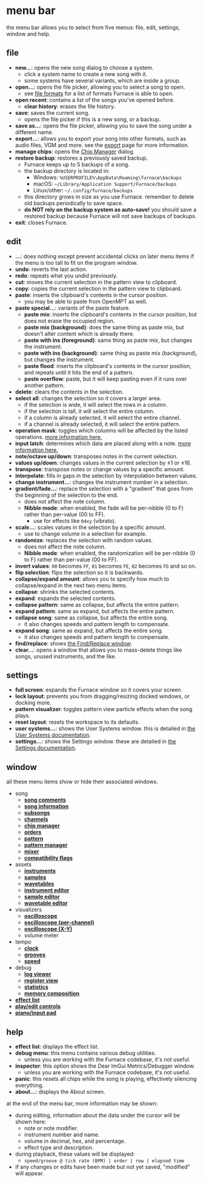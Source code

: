 # menu bar

the menu bar allows you to select from five menus: file, edit, settings, window and help.

## file

- **new...**: opens the new song dialog to choose a system.
  - click a system name to create a new song with it.
  - some systems have several variants, which are inside a group.
- **open...**: opens the file picker, allowing you to select a song to open.
  - see [file formats](formats.md) for a list of formats Furnace is able to open.
- **open recent**: contains a list of the songs you've opened before.
  - **clear history**: erases the file history.
- **save**: saves the current song.
  - opens the file picker if this is a new song, or a backup.
- **save as...**: opens the file picker, allowing you to save the song under a different name.
- **export...**: allows you to export your song into other formats, such as audio files, VGM and more. see the [export](export.md) page for more information.
- **manage chips**: opens the [Chip Manager](../8-advanced/chip-manager.md) dialog.
- **restore backup**: restores a previously saved backup.
  - Furnace keeps up to 5 backups of a song.
  - the backup directory is located in:
    - Windows: `%USERPROFILE%\AppData\Roaming\furnace\backups`
    - macOS: `~/Library/Application Support/Furnace/backups`
    - Linux/other: `~/.config/furnace/backups`
  - this directory grows in size as you use Furnace. remember to delete old backups periodically to save space.
  - **do NOT rely on the backup system as auto-save!** you should save a restored backup because Furnace will not save backups of backups.
- **exit**: closes Furnace.

## edit

- **...**: does nothing except prevent accidental clicks on later menu items if the menu is too tall to fit on the program window.
- **undo**: reverts the last action.
- **redo**: repeats what you undid previously.
- **cut**: moves the current selection in the pattern view to clipboard.
- **copy**: copies the current selection in the pattern view to clipboard.
- **paste**: inserts the clipboard's contents in the cursor position.
  - you may be able to paste from OpenMPT as well.
- **paste special...**: variants of the paste feature.
  - **paste mix**: inserts the clipboard's contents in the cursor position, but does not erase the occupied region.
  - **paste mix (background)**: does the same thing as paste mix, but doesn't alter content which is already there.
  - **paste with ins (foreground)**: same thing as paste mix, but changes the instrument.
  - **paste with ins (background)**: same thing as paste mix (background), but changes the instrument.
  - **paste flood**: inserts the clipboard's contents in the cursor position, and repeats until it hits the end of a pattern.
  - **paste overflow**: paste, but it will keep pasting even if it runs over another pattern.
- **delete**: clears the contents in the selection.
- **select all**: changes the selection so it covers a larger area.
  - if the selection is wide, it will select the rows in a column.
  - if the selection is tall, it will select the entire column.
  - if a column is already selected, it will select the entire channel.
  - if a channel is already selected, it will select the entire pattern.
- **operation mask**: toggles which columns will be affected by the listed operations. [more information here.](../8-advanced/opmask.md)
- **input latch**: determines which data are placed along with a note. [more information here.](../8-advanced/inputlatch.md)
- **note/octave up/down**: transposes notes in the current selection.
- **values up/down**: changes values in the current selection by ±1 or ±16.
- **transpose**: transpose notes or change values by a specific amount.
- **interpolate**: fills in gaps in the selection by interpolation between values.
- **change instrument...**: changes the instrument number in a selection.
- **gradient/fade...**: replace the selection with a "gradient" that goes from the beginning of the selection to the end.
  - does not affect the note column.
  - **Nibble mode**: when enabled, the fade will be per-nibble (0 to F) rather than per-value (00 to FF).
    - use for effects like `04xy` (vibrato).
- **scale...**: scales values in the selection by a specific amount.
  - use to change volume in a selection for example.
- **randomize**: replaces the selection with random values.
  - does not affect the note column.
  - **Nibble mode**: when enabled, the randomization will be per-nibble (0 to F) rather than per-value (00 to FF).
- **invert values**: `00` becomes `FF`, `01` becomes `FE`, `02` becomes `FD` and so on.
- **flip selection**: flips the selection so it is backwards.
- **collapse/expand amount**: allows you to specify how much to collapse/expand in the next two menu items.
- **collapse**: shrinks the selected contents.
- **expand**: expands the selected contents.
- **collapse pattern**: same as collapse, but affects the entire pattern.
- **expand pattern**: same as expand, but affects the entire pattern.
- **collapse song**: same as collapse, but affects the entire song.
  - it also changes speeds and pattern length to compensate.
- **expand song**: same as expand, but affects the entire song.
  - it also changes speeds and pattern length to compensate.
- **find/replace**: shows [the Find/Replace window](../8-advanced/find-replace.md).
- **clear...**: opens a window that allows you to mass-delete things like songs, unused instruments, and the like.

## settings

- **full screen**: expands the Furnace window so it covers your screen.
- **lock layout**: prevents you from dragging/resizing docked windows, or docking more.
- **pattern visualizer**: toggles pattern view particle effects when the song plays.
- **reset layout**: resets the workspace to its defaults.
- **user systems...**: shows the User Systems window. this is detailed in [the User Systems documentation](../8-advanced/user-systems.md).
- **settings...**: shows the Settings window. these are detailed in [the Settings documentation](settings.md).

## window

all these menu items show or hide their associated windows.

- song
  - **[song comments](../8-advanced/comments.md)**
  - **[song information](song-info.md)**
  - **[subsongs](song-info.md)**
  - **[channels](../8-advanced/channels.md)**
  - **[chip manager](../8-advanced/chip-manager.md)**
  - **[orders](order-list.md)**
  - **[pattern](../3-pattern/README.md)**
  - **[pattern manager](../8-advanced/pat-manager.md)**
  - **[mixer](../8-advanced/mixer.md)**
  - **[compatibility flags](../8-advanced/compat-flags.md)**
- assets
  - **[instruments](../4-instrument/README.md)**
  - **[samples](../6-sample/README.md)**
  - **[wavetables](../5-wave/README.md)**
  - **[instrument editor](../4-instrument/README.md)**
  - **[sample editor](../6-sample/README.md)**
  - **[wavetable editor](../5-wave/README.md)**
- visualizers
  - **[oscilloscope](../8-advanced/osc.md)**
  - **[oscilloscope (per-channel)](../8-advanced/chanosc.md)**
  - **[oscilloscope (X-Y)](../8-advanced/xyosc.md)**
  - volume meter
- tempo
  - **[clock](../8-advanced/clock.md)**
  - **[grooves](../8-advanced/grooves.md)**
  - **[speed](song-info.md)**
- debug
  - **[log viewer](../8-advanced/log-viewer.md)**
  - **[register view](../8-advanced/regview.md)**
  - **[statistics](../8-advanced/stats.md)**
  - **[memory composition](../8-advanced/memory-composition.md)**
- **[effect list](../3-pattern/effects.md)**
- **[play/edit controls](play-edit-controls.md)**
- **[piano/input pad](../8-advanced/piano.md)**

## help

- **effect list**: displays the effect list.
- **debug menu**: this menu contains various debug utilities.
  - unless you are working with the Furnace codebase, it's not useful.
- **inspector**: this option shows the Dear ImGui Metrics/Debugger window.
  - unless you are working with the Furnace codebase, it's not useful.
- **panic**: this resets all chips while the song is playing, effectively silencing everything.
- **about...**: displays the About screen.

at the end of the menu bar, more information may be shown:
- during editing, information about the data under the cursor will be shown here:
  - note or note modifier.
  - instrument number and name.
  - volume in decimal, hex, and percentage.
  - effect type and description.
- during playback, these values will be displayed:
  - `speed/groove @ tick rate (BPM) | order | row | elapsed time`
- if any changes or edits have been made but not yet saved, "modified" will appear.
